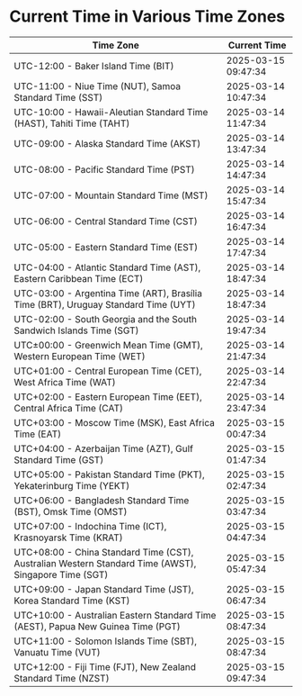# Current Time in Various Time Zones

| Time Zone | Current Time |
|-----------|--------------|
| UTC-12:00 - Baker Island Time (BIT) | 2025-03-15 09:47:34 |
| UTC-11:00 - Niue Time (NUT), Samoa Standard Time (SST) | 2025-03-14 10:47:34 |
| UTC-10:00 - Hawaii-Aleutian Standard Time (HAST), Tahiti Time (TAHT) | 2025-03-14 11:47:34 |
| UTC-09:00 - Alaska Standard Time (AKST) | 2025-03-14 13:47:34 |
| UTC-08:00 - Pacific Standard Time (PST) | 2025-03-14 14:47:34 |
| UTC-07:00 - Mountain Standard Time (MST) | 2025-03-14 15:47:34 |
| UTC-06:00 - Central Standard Time (CST) | 2025-03-14 16:47:34 |
| UTC-05:00 - Eastern Standard Time (EST) | 2025-03-14 17:47:34 |
| UTC-04:00 - Atlantic Standard Time (AST), Eastern Caribbean Time (ECT) | 2025-03-14 18:47:34 |
| UTC-03:00 - Argentina Time (ART), Brasília Time (BRT), Uruguay Standard Time (UYT) | 2025-03-14 18:47:34 |
| UTC-02:00 - South Georgia and the South Sandwich Islands Time (SGT) | 2025-03-14 19:47:34 |
| UTC±00:00 - Greenwich Mean Time (GMT), Western European Time (WET) | 2025-03-14 21:47:34 |
| UTC+01:00 - Central European Time (CET), West Africa Time (WAT) | 2025-03-14 22:47:34 |
| UTC+02:00 - Eastern European Time (EET), Central Africa Time (CAT) | 2025-03-14 23:47:34 |
| UTC+03:00 - Moscow Time (MSK), East Africa Time (EAT) | 2025-03-15 00:47:34 |
| UTC+04:00 - Azerbaijan Time (AZT), Gulf Standard Time (GST) | 2025-03-15 01:47:34 |
| UTC+05:00 - Pakistan Standard Time (PKT), Yekaterinburg Time (YEKT) | 2025-03-15 02:47:34 |
| UTC+06:00 - Bangladesh Standard Time (BST), Omsk Time (OMST) | 2025-03-15 03:47:34 |
| UTC+07:00 - Indochina Time (ICT), Krasnoyarsk Time (KRAT) | 2025-03-15 04:47:34 |
| UTC+08:00 - China Standard Time (CST), Australian Western Standard Time (AWST), Singapore Time (SGT) | 2025-03-15 05:47:34 |
| UTC+09:00 - Japan Standard Time (JST), Korea Standard Time (KST) | 2025-03-15 06:47:34 |
| UTC+10:00 - Australian Eastern Standard Time (AEST), Papua New Guinea Time (PGT) | 2025-03-15 08:47:34 |
| UTC+11:00 - Solomon Islands Time (SBT), Vanuatu Time (VUT) | 2025-03-15 08:47:34 |
| UTC+12:00 - Fiji Time (FJT), New Zealand Standard Time (NZST) | 2025-03-15 09:47:34 |
